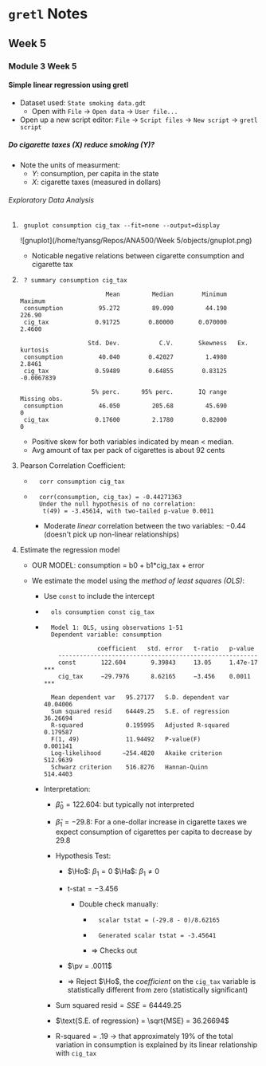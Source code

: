 $$
\newcommand{\pr}{\text{I\kern-0.15em P}}
\newcommand{\Ha}{H_a}
\newcommand{\Ho}{H_0}
\newcommand{\pv}{\text{p-value}}
\newcommand{\ss}{\sum_{i=1}^{n}}
$$

# `gretl` Notes
## Week 5
### Module 3 Week 5

#### Simple linear regression using gretl

- Dataset used: `State smoking data.gdt`
  - Open with `File` -> `Open data` -> `User file...`
- Open up a new script editor: `File` -> `Script files` -> `New script` -> 
  `gretl script`

##### Do cigarette taxes (X) reduce smoking (Y)?

- Note the units of measurment:
    - $Y$: consumption, per capita in the state
    - $X$: cigarette taxes (measured in dollars)

###### Exploratory Data Analysis

1. ```
    gnuplot consumption cig_tax --fit=none --output=display
    ```

    ![gnuplot](/home/tyansg/Repos/ANA500/Week 5/objects/gnuplot.png)

    - Noticable negative relations between cigarette consumption and cigarette tax

2. ```
    ? summary consumption cig_tax
    
                           Mean         Median        Minimum        Maximum
    consumption          95.272         89.090         44.190         226.90
    cig_tax             0.91725        0.80000       0.070000         2.4600
    
                      Std. Dev.           C.V.       Skewness   Ex. kurtosis
    consumption          40.040        0.42027         1.4980         2.8461
    cig_tax             0.59489        0.64855        0.83125     -0.0067839
    
                       5% perc.      95% perc.       IQ range   Missing obs.
    consumption          46.050         205.68         45.690              0
    cig_tax             0.17600         2.1780        0.82000              0
    ```

    - Positive skew for both variables indicated by mean < median.
    - Avg amount of tax per pack of cigarettes is about 92 cents

3. Pearson Correlation Coefficient:

    - ```
        corr consumption cig_tax
        ```

    - ```
        corr(consumption, cig_tax) = -0.44271363
        Under the null hypothesis of no correlation:
         t(49) = -3.45614, with two-tailed p-value 0.0011
        ```

        - Moderate *linear* correlation between the two variables: $-0.44$ (doesn't pick up non-linear relationships)

4. Estimate the regression model

    - OUR MODEL: consumption = b0 + b1*cig_tax + error

    - We estimate the model using the *method of least squares (OLS)*:

        - Use `const` to include the intercept

        - ```
            ols consumption const cig_tax
            ```

        - ```
            Model 1: OLS, using observations 1-51
            Dependent variable: consumption
            
                         coefficient   std. error   t-ratio   p-value 
              --------------------------------------------------------
              const       122.604       9.39843     13.05     1.47e-17 ***
              cig_tax     −29.7976      8.62165     −3.456    0.0011   ***
            
            Mean dependent var   95.27177   S.D. dependent var   40.04006
            Sum squared resid    64449.25   S.E. of regression   36.26694
            R-squared            0.195995   Adjusted R-squared   0.179587
            F(1, 49)             11.94492   P-value(F)           0.001141
            Log-likelihood      −254.4820   Akaike criterion     512.9639
            Schwarz criterion    516.8276   Hannan-Quinn         514.4403
            ```

        - Interpretation:

            - $\hat{\beta}_0 = 122.604$: but typically not interpreted

            - $\hat{\beta}_1 = -29.8$: For a one-dollar increase in cigarette taxes we expect consumption of cigarettes per capita to decrease by 29.8

            - Hypothesis Test:

                - $\Ho$: $\beta_1 = 0$
                    $\Ha$: $\beta_1 \neq 0$

                - $\text{t-stat} = -3.456$

                    - Double check manually:

                        - ```
                            scalar tstat = (-29.8 - 0)/8.62165
                            ```

                        - ```
                            Generated scalar tstat = -3.45641
                            ```

                        - => Checks out

                - $\pv = .0011$

                - => Reject $\Ho$, the *coefficient* on the `cig_tax` variable is statistically different from zero (statistically significant)

            - $\text{Sum squared resid} = SSE = 64449.25$

            - $\text{S.E. of regression} = \sqrt{MSE} = 36.26694$

            - $\text{R-squared} = .19$ -> that approximately 19% of the total variation in consumption is explained by its linear relationship with `cig_tax`
